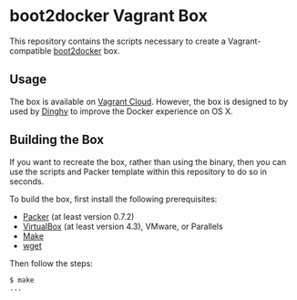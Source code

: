 # boot2docker Vagrant Box

This repository contains the scripts necessary to create a Vagrant-compatible
[boot2docker](https://github.com/boot2docker/boot2docker) box.

## Usage

The box is available on
[Vagrant Cloud](https://vagrantcloud.com/codekitchen/boxes/boot2docker).
However, the box is designed to by used by [Dinghy](https://github.com/codekitchen/dinghy) to improve the Docker experience on OS X.

## Building the Box

If you want to recreate the box, rather than using the binary, then
you can use the scripts and Packer template within this repository to
do so in seconds.

To build the box, first install the following prerequisites:

  * [Packer](http://www.packer.io) (at least version 0.7.2)
  * [VirtualBox](http://www.virtualbox.org) (at least version 4.3), VMware, or Parallels
  * [Make](http://www.gnu.org/software/make/)
  * [wget](http://www.gnu.org/software/wget/)

Then follow the steps:

```
$ make
...
```
